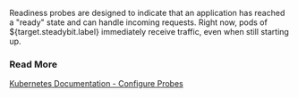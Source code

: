 Readiness probes are designed to indicate that an application has reached a &quot;ready&quot; state and can handle incoming requests.
Right now, pods of ${target.steadybit.label} immediately receive traffic, even when still starting up.


### Read More
[Kubernetes Documentation - Configure Probes](https://kubernetes.io/docs/tasks/configure-pod-container/configure-liveness-readiness-startup-probes/)

